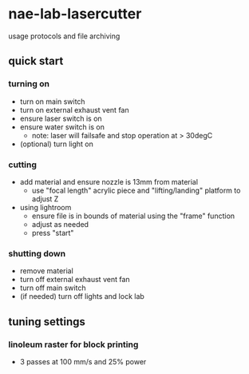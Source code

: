 # nae-lab-lasercutter
usage protocols and file archiving

## quick start
### turning on
- turn on main switch
- turn on external exhaust vent fan
- ensure laser switch is on
- ensure water switch is on
  - note: laser will failsafe and stop operation at > 30degC
- (optional) turn light on
### cutting
- add material and ensure nozzle is 13mm from material
  - use "focal length" acrylic piece and "lifting/landing" platform to adjust Z
- using lightroom
  - ensure file is in bounds of material using the "frame" function
  - adjust as needed
  - press "start"
### shutting down
- remove material
- turn off external exhaust vent fan
- turn off main switch
- (if needed) turn off lights and lock lab

## tuning settings
### linoleum raster for block printing
- 3 passes at 100 mm/s and 25% power
